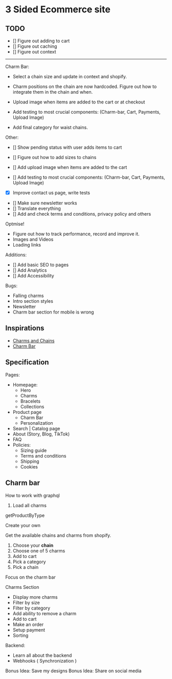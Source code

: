 # 3 Sided Ecommerce site

## TODO

- [] Figure out adding to cart
- [] Figure out caching
- [] Figure out context


-----------------------------------------------

Charm Bar:

- Select a chain size and update in context and shopify.
- Charm positions on the chain are now hardcoded. Figure out how to integrate them in the chain and when.
- Upload image when items are added to the cart or at checkout

- Add testing to most crucial components: (Charm-bar, Cart, Payments, Upload Image)
- Add final category for waist chains.


Other:
- [] Show pending status with user adds items to cart
- [] Figure out how to add sizes to chains
- [] Add upload image when items are added to the cart

- [] Add testing to most crucial components: (Charm-bar, Cart, Payments, Upload Image)


- [x] Improve contact us page, write tests
- [] Make sure newsletter works
- [] Translate everything
- [] Add and check terms and conditions, privacy policy and others

Optmise!
- Figure out how to track performance, record and improve it.
- Images and Videos
- Loading links

Additions:
- [] Add basic SEO to pages
- [] Add Analytics
- [] Add Accessibility


Bugs:
- Falling charms
- Intro section styles
- Newsletter
- Charm bar section for mobile is wrong


## Inspirations

- [Charms and Chains](https://www.madebymary.com/collections/charms-and-chains)
- [Charm Bar](https://www.lavenderandgracedesigns.com/products/charm-necklace-1)

## Specification

Pages:

- Homepage:
  - Hero
  - Charms
  - Bracelets
  - Collections
- Product page
  - Charm Bar
  - Personalization
- Search | Catalog page
- About (Story, Blog, TikTok)
- FAQ
- Policies:
  - Sizing guide
  - Terms and conditions
  - Shipping
  - Cookies


## Charm bar

How to work with graphql

1. Load all charms

getProductByType

Create your own

Get the available chains and charms from shopify.

1. Choose your **chain**
2. Choose one of 5 charms
3. Add to cart
4. Pick a category
5. Pick a chain

Focus on the charm bar

Charms Section

- Display more charms
- Filter by size
- Filter by category
- Add ability to remove a charm
- Add to cart
- Make an order
- Setup payment
- Sorting

Backend:

- Learn all about the backend
- Webhooks ( Synchronization )

Bonus Idea: Save my designs
Bonus Idea: Share on social media
